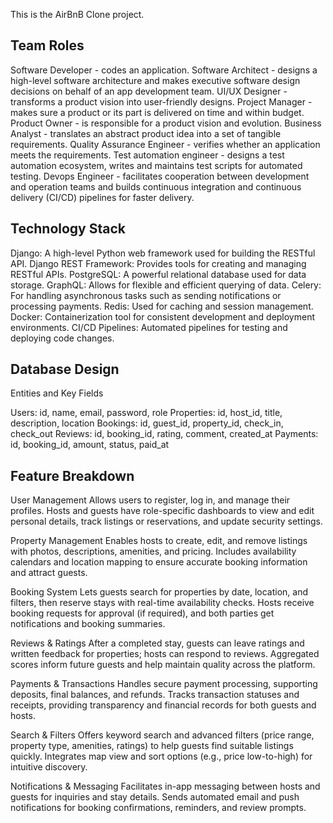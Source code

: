 This is the AirBnB Clone project.

## Team Roles

Software Developer - codes an application.
Software Architect - designs a high-level software architecture and makes executive software design decisions on behalf of an app development team.
UI/UX Designer - transforms a product vision into user-friendly designs.
Project Manager - makes sure a product or its part is delivered on time and within budget.
Product Owner - is responsible for a product vision and evolution.
Business Analyst - translates an abstract product idea into a set of tangible requirements.
Quality Assurance Engineer - verifies whether an application meets the requirements.
Test automation engineer - designs a test automation ecosystem, writes and maintains test scripts for automated testing.
Devops Engineer - facilitates cooperation between development and operation teams and builds continuous integration and continuous delivery (CI/CD) pipelines for faster delivery.

## Technology Stack

Django: A high-level Python web framework used for building the RESTful API.
Django REST Framework: Provides tools for creating and managing RESTful APIs.
PostgreSQL: A powerful relational database used for data storage.
GraphQL: Allows for flexible and efficient querying of data.
Celery: For handling asynchronous tasks such as sending notifications or processing payments.
Redis: Used for caching and session management.
Docker: Containerization tool for consistent development and deployment environments.
CI/CD Pipelines: Automated pipelines for testing and deploying code changes.

## Database Design

Entities and Key Fields

Users: id, name, email, password, role
Properties: id, host_id, title, description, location 
Bookings: id, guest_id, property_id, check_in, check_out 
Reviews: id, booking_id, rating, comment, created_at 
Payments: id, booking_id, amount, status, paid_at 

## Feature Breakdown

User Management
Allows users to register, log in, and manage their profiles. Hosts and guests have role-specific dashboards to view and edit personal details, track listings or reservations, and update security settings.

Property Management
Enables hosts to create, edit, and remove listings with photos, descriptions, amenities, and pricing. Includes availability calendars and location mapping to ensure accurate booking information and attract guests.

Booking System
Lets guests search for properties by date, location, and filters, then reserve stays with real-time availability checks. Hosts receive booking requests for approval (if required), and both parties get notifications and booking summaries.

Reviews & Ratings
After a completed stay, guests can leave ratings and written feedback for properties; hosts can respond to reviews. Aggregated scores inform future guests and help maintain quality across the platform.

Payments & Transactions
Handles secure payment processing, supporting deposits, final balances, and refunds. Tracks transaction statuses and receipts, providing transparency and financial records for both guests and hosts.

Search & Filters
Offers keyword search and advanced filters (price range, property type, amenities, ratings) to help guests find suitable listings quickly. Integrates map view and sort options (e.g., price low-to-high) for intuitive discovery.

Notifications & Messaging
Facilitates in-app messaging between hosts and guests for inquiries and stay details. Sends automated email and push notifications for booking confirmations, reminders, and review prompts.
